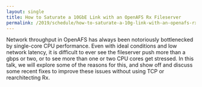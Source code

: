 ```yaml
---
layout: single
title: How to Saturate a 10GbE Link with an OpenAFS Rx Fileserver
permalink: /2019/schedule/how-to-saturate-a-10g-link-with-an-openafs-rx-fileserver/
---
```


Network throughput in OpenAFS has always been notoriously bottlenecked by
single-core CPU performance. Even with ideal conditions and low network
latency, it is difficult to ever see the fileserver push more than a gbps or
two, or to see more than one or two CPU cores get stressed. In this talk, we
will explore some of the reasons for this, and show off and discuss some recent
fixes to improve these issues without using TCP or rearchitecting Rx.
